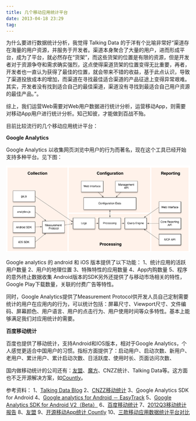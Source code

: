 ```yaml
---
title: 几个移动应用统计平台
date: 2013-04-18 23:29
tag: 
---
```



为什么要进行数据统计分析，我觉得 Talking Data 的于洋有个比喻非常好“渠道存在海量的用户资源，并服务于开发者。渠道本身聚合了大量的用户，进而形成平台，成为了平台，就必然存在“货架”，而这些货架的位置是有限的资源，但是开发者对于资源争夺和需求确实强烈，这点使得渠道货架的位置变得无比重要，再者，开发者也一直认为获得了最佳的位置，就会带来不错的收益，基于此点认识，导致了渠道投放成本的增加，而渠道在寻找最佳适合渠道的产品征途上变得异常艰难。其实，开发者没有找到适合自己的最佳渠道，渠道没有寻找到最适合自己用户资源的最佳产品。”。

综上，我们运营Web需要对Web用户数据进行统计分析，运营移动App，则需要对移动App用户进行统计分析。知己知彼，才能做到百战不殆。

目前比较流行的几个移动应用统计平台：

**Google Analytics**

Google Analytics 以收集网页浏览中用户的行为而著名，现在这个工具已经开始支持多种平台。见下图：

![](./20130418-app-stats/18232817-ed7bf54809d14acfb6063e4dcfad5189.png)

Google analytics 的 android 和 iOS 版本提供了以下功能：
1、统计应用的活跃用户数量
2、用户的地理位置
3、特殊特性的应用数量
4、App内购数量
5、程序的意外终止数据收集
Android版本的SDK另外还提供了与移动市场相关的特性，Google Play下载数量，关联的付费广告等特性。

同时，Google Analytics提供了Measurement Protocol供开发人员自己定制需要统计的用户在应用内的行为，可以统计包括：屏幕尺寸、Viewport尺寸、文件编码、屏幕颜色、用户语言、用户的点击行为、用户使用时间等众多特性。基本上能够满足我们对应用统计的需要。

**百度移动统计**

百度也提供了移动统计，支持Android和IOS版本，相对于Google Analytics，个人感觉更适合中国用户的习惯。指标方面提供了：启动用户、启动次数、新用户、老用户、累计用户、累计启动次数、日活跃度、使用时长、页面访问次数、

国内做移动统计的公司还有：[友盟](http://www.umeng.com/)、[魔方](http://www.imofan.com/)、CNZZ统计、Talking Data等。这方面也不乏开源解决方案，如[Countly](http://www.open-open.com/lib/view/open1338884397047.html)。


参考资料：
1、[Talking Data Blog](http://blog.talkingdata.net/)
2、[CNZZ移动统计](http://mobile.cnzz.com/)
3、[G](http://www.36kr.com/p/123482.html)oogle Analytics SDK for Android
4、[Google analytics for Android － EasyTrack](http://blog.kenyang.net/2012/11/google-analytics-for-android-easytrack.html)
5、[Google Analytics SDK for Android V2（Beta）](https://developers.google.com/analytics/devguides/collection/android/v2/)
6、[百度移动统计](http://mtj.baidu.com/web/welcome/login)
7、[2012Q3移动统计报告](http://mtj.baidu.com/industry/2012Q3.pdf)
8、[友盟](http://www.umeng.com/)
9、[开源移动App统计 Countly](http://www.open-open.com/lib/view/open1338884397047.html)
10、[三款移动应用数据统计平台对比](http://www.leiphone.com/3-mobile-a.html)













